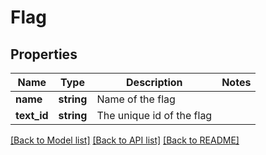 # Flag

## Properties
Name | Type | Description | Notes
------------ | ------------- | ------------- | -------------
**name** | **string** | Name of the flag | 
**text_id** | **string** | The unique id of the flag | 

[[Back to Model list]](../../README.md#documentation-for-models) [[Back to API list]](../../README.md#documentation-for-api-endpoints) [[Back to README]](../../README.md)

